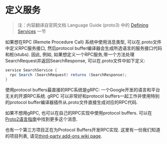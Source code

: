 # 定义服务

> 注：内容翻译自官网文档 Language Guide (proto3) 中的 [Defining Services](https://developers.google.com/protocol-buffers/docs/proto3#services) 一节

如果想在RPC (Remote Procedure Call) 系统中使用消息类型, 可以在.proto文件中定义RPC服务接口, 然后protocol buffer编译器会生成所选语言的服务接口代码和桩(stubs). 因此, 例如, 如果想定义一个RPC服务,带一个方法处理SearchRequest并返回SearchResponse, 可以在.proto文件中如下定义:

```java
service SearchService {
  rpc Search (SearchRequest) returns (SearchResponse);
}
```

使用protocol buffers最直接的RPC系统是gRPC: 一个Google开发的语言和平台无关的开源RPC系统. gRPC 可以非常好和protocol buffers一起工作并使用特别的protocol buffer编译器插件从.proto文件直接生成对应的RPC代码.

如果不想用gRPC, 也可以在自己的RPC实现中使用protocol buffers. 可以在[Proto2语言指南](https://developers.google.com/protocol-buffers/docs/proto#services)中找到更多这个消息.

也有一个第三方项目正在为Protocol Buffers开发RPC实现. 这里有一份我们知道的项目列表, 请见[third-party add-ons wiki page](https://github.com/google/protobuf/wiki/Third-Party-Add-ons).
